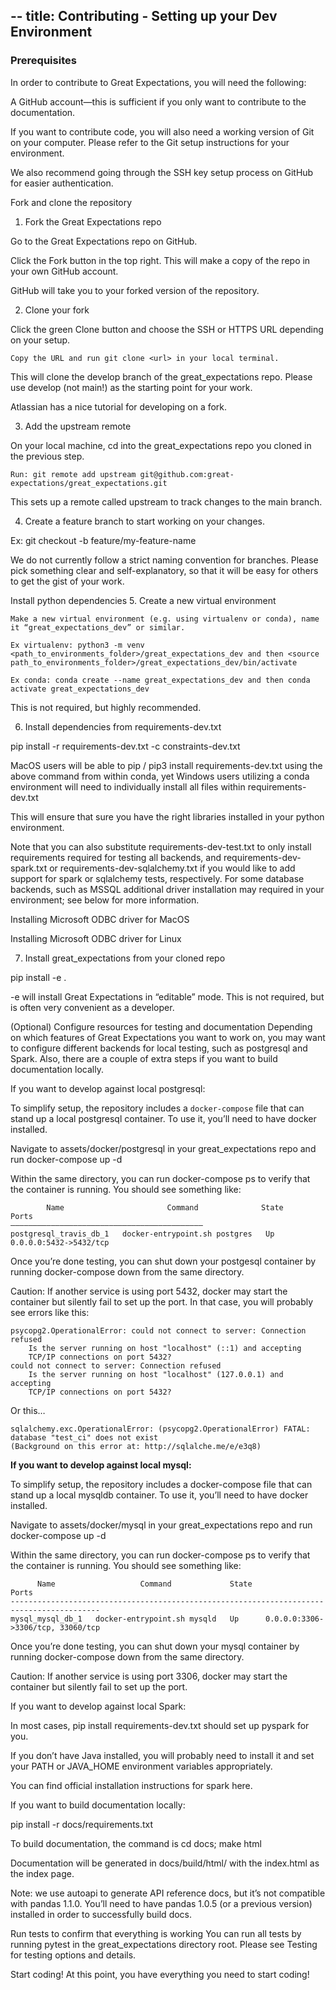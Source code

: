 --
title: Contributing - Setting up your Dev Environment
---

### Prerequisites
In order to contribute to Great Expectations, you will need the following:

A GitHub account—this is sufficient if you only want to contribute to the documentation.

If you want to contribute code, you will also need a working version of Git on your computer. Please refer to the Git setup instructions for your environment.

We also recommend going through the SSH key setup process on GitHub for easier authentication.

Fork and clone the repository

1. Fork the Great Expectations repo

Go to the Great Expectations repo on GitHub.

Click the Fork button in the top right. This will make a copy of the repo in your own GitHub account.

GitHub will take you to your forked version of the repository.

2. Clone your fork

Click the green Clone button and choose the SSH or HTTPS URL depending on your setup.

````console
Copy the URL and run git clone <url> in your local terminal.
````

This will clone the develop branch of the great_expectations repo. Please use develop (not main!) as the starting point for your work.

Atlassian has a nice tutorial for developing on a fork.

3. Add the upstream remote

On your local machine, cd into the great_expectations repo you cloned in the previous step.

````console
Run: git remote add upstream git@github.com:great-expectations/great_expectations.git
````

This sets up a remote called upstream to track changes to the main branch.

4. Create a feature branch to start working on your changes.

Ex: git checkout -b feature/my-feature-name

We do not currently follow a strict naming convention for branches. Please pick something clear and self-explanatory, so that it will be easy for others to get the gist of your work.

Install python dependencies
5. Create a new virtual environment

````console
Make a new virtual environment (e.g. using virtualenv or conda), name it “great_expectations_dev” or similar.

Ex virtualenv: python3 -m venv <path_to_environments_folder>/great_expectations_dev and then <source path_to_environments_folder>/great_expectations_dev/bin/activate

Ex conda: conda create --name great_expectations_dev and then conda activate great_expectations_dev
````

This is not required, but highly recommended.

6. Install dependencies from requirements-dev.txt

pip install -r requirements-dev.txt -c constraints-dev.txt

MacOS users will be able to pip / pip3 install requirements-dev.txt using the above command from within conda, yet Windows users utilizing a conda environment will need to individually install all files within requirements-dev.txt

This will ensure that sure you have the right libraries installed in your python environment.

Note that you can also substitute requirements-dev-test.txt to only install requirements required for testing all backends, and requirements-dev-spark.txt or requirements-dev-sqlalchemy.txt if you would like to add support for spark or sqlalchemy tests, respectively. For some database backends, such as MSSQL additional driver installation may required in your environment; see below for more information.

Installing Microsoft ODBC driver for MacOS

Installing Microsoft ODBC driver for Linux

7. Install great_expectations from your cloned repo

pip install -e .

-e will install Great Expectations in “editable” mode. This is not required, but is often very convenient as a developer.

(Optional) Configure resources for testing and documentation
Depending on which features of Great Expectations you want to work on, you may want to configure different backends for local testing, such as postgresql and Spark. Also, there are a couple of extra steps if you want to build documentation locally.

If you want to develop against local postgresql:

To simplify setup, the repository includes a ```docker-compose``` file that can stand up a local postgresql container. To use it, you’ll need to have docker installed.

Navigate to assets/docker/postgresql in your great_expectations repo and run docker-compose up -d

Within the same directory, you can run docker-compose ps to verify that the container is running. You should see something like:

````console
        Name                       Command              State           Ports
———————————————————————————————————————————
postgresql_travis_db_1   docker-entrypoint.sh postgres   Up      0.0.0.0:5432->5432/tcp
````

Once you’re done testing, you can shut down your postgesql container by running docker-compose down from the same directory.

Caution: If another service is using port 5432, docker may start the container but silently fail to set up the port. In that case, you will probably see errors like this:

````console
psycopg2.OperationalError: could not connect to server: Connection refused
    Is the server running on host "localhost" (::1) and accepting
    TCP/IP connections on port 5432?
could not connect to server: Connection refused
    Is the server running on host "localhost" (127.0.0.1) and accepting
    TCP/IP connections on port 5432?
````

Or this…

````console
sqlalchemy.exc.OperationalError: (psycopg2.OperationalError) FATAL:  database "test_ci" does not exist
(Background on this error at: http://sqlalche.me/e/e3q8)
````

**If you want to develop against local mysql:**

To simplify setup, the repository includes a docker-compose file that can stand up a local mysqldb container. To use it, you’ll need to have docker installed.

Navigate to assets/docker/mysql in your great_expectations repo and run docker-compose up -d

Within the same directory, you can run docker-compose ps to verify that the container is running. You should see something like:

```console
      Name                   Command             State                 Ports
------------------------------------------------------------------------------------------
mysql_mysql_db_1   docker-entrypoint.sh mysqld   Up      0.0.0.0:3306->3306/tcp, 33060/tcp
````

Once you’re done testing, you can shut down your mysql container by running docker-compose down from the same directory.

Caution: If another service is using port 3306, docker may start the container but silently fail to set up the port.

If you want to develop against local Spark:

In most cases, pip install requirements-dev.txt should set up pyspark for you.

If you don’t have Java installed, you will probably need to install it and set your PATH or JAVA_HOME environment variables appropriately.

You can find official installation instructions for spark here.

If you want to build documentation locally:

pip install -r docs/requirements.txt

To build documentation, the command is cd docs; make html

Documentation will be generated in docs/build/html/ with the index.html as the index page.

Note: we use autoapi to generate API reference docs, but it’s not compatible with pandas 1.1.0. You’ll need to have pandas 1.0.5 (or a previous version) installed in order to successfully build docs.

Run tests to confirm that everything is working
You can run all tests by running pytest in the great_expectations directory root. Please see Testing for testing options and details.

Start coding!
At this point, you have everything you need to start coding!
